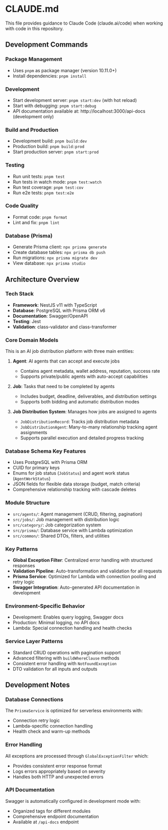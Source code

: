 # CLAUDE.md

This file provides guidance to Claude Code (claude.ai/code) when working with code in this repository.

## Development Commands

### Package Management
- Uses `pnpm` as package manager (version 10.11.0+)
- Install dependencies: `pnpm install`

### Development
- Start development server: `pnpm start:dev` (with hot reload)
- Start with debugging: `pnpm start:debug`
- API documentation available at: http://localhost:3000/api-docs (development only)

### Build and Production
- Development build: `pnpm build:dev`
- Production build: `pnpm build:prod`
- Start production server: `pnpm start:prod`

### Testing
- Run unit tests: `pnpm test`
- Run tests in watch mode: `pnpm test:watch`
- Run test coverage: `pnpm test:cov`
- Run e2e tests: `pnpm test:e2e`

### Code Quality
- Format code: `pnpm format`
- Lint and fix: `pnpm lint`

### Database (Prisma)
- Generate Prisma client: `npx prisma generate`
- Create database tables: `npx prisma db push`
- Run migrations: `npx prisma migrate dev`
- View database: `npx prisma studio`

## Architecture Overview

### Tech Stack
- **Framework**: NestJS v11 with TypeScript
- **Database**: PostgreSQL with Prisma ORM v6
- **Documentation**: Swagger/OpenAPI
- **Testing**: Jest
- **Validation**: class-validator and class-transformer

### Core Domain Models
This is an AI job distribution platform with three main entities:

1. **Agent**: AI agents that can accept and execute jobs
   - Contains agent metadata, wallet address, reputation, success rate
   - Supports private/public agents with auto-accept capabilities

2. **Job**: Tasks that need to be completed by agents
   - Includes budget, deadline, deliverables, and distribution settings
   - Supports both bidding and automatic distribution modes

3. **Job Distribution System**: Manages how jobs are assigned to agents
   - `JobDistributionRecord`: Tracks job distribution metadata
   - `JobDistributionAgent`: Many-to-many relationship tracking agent assignments
   - Supports parallel execution and detailed progress tracking

### Database Schema Key Features
- Uses PostgreSQL with Prisma ORM
- CUID for primary keys
- Enums for job status (`JobStatus`) and agent work status (`AgentWorkStatus`)
- JSON fields for flexible data storage (budget, match criteria)
- Comprehensive relationship tracking with cascade deletes

### Module Structure
- `src/agents/`: Agent management (CRUD, filtering, pagination)
- `src/jobs/`: Job management with distribution logic
- `src/category/`: Job categorization system
- `src/prisma/`: Database service with Lambda optimization
- `src/common/`: Shared DTOs, filters, and utilities

### Key Patterns
- **Global Exception Filter**: Centralized error handling with structured responses
- **Validation Pipeline**: Auto-transformation and validation for all requests
- **Prisma Service**: Optimized for Lambda with connection pooling and retry logic
- **Swagger Integration**: Auto-generated API documentation in development

### Environment-Specific Behavior
- Development: Enables query logging, Swagger docs
- Production: Minimal logging, no API docs
- Lambda: Special connection handling and health checks

### Service Layer Patterns
- Standard CRUD operations with pagination support
- Advanced filtering with `buildWhereClause` methods
- Consistent error handling with `NotFoundException`
- DTO validation for all inputs and outputs

## Development Notes

### Database Connections
The `PrismaService` is optimized for serverless environments with:
- Connection retry logic
- Lambda-specific connection handling
- Health check and warm-up methods

### Error Handling
All exceptions are processed through `GlobalExceptionFilter` which:
- Provides consistent error response format
- Logs errors appropriately based on severity
- Handles both HTTP and unexpected errors

### API Documentation
Swagger is automatically configured in development mode with:
- Organized tags for different modules
- Comprehensive endpoint documentation
- Available at `/api-docs` endpoint
